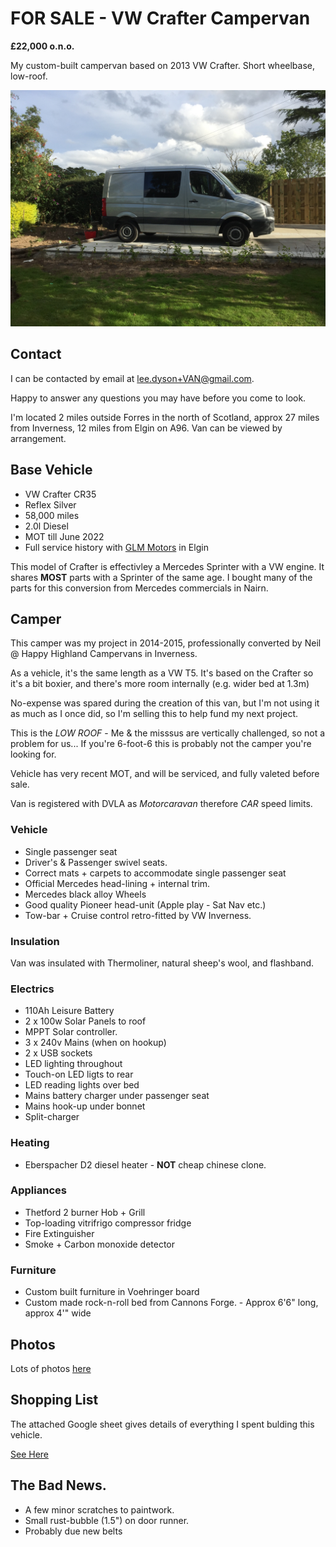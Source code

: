# FOR SALE - VW Crafter Campervan


**£22,000 o.n.o.**

My custom-built campervan based on 2013 VW Crafter. Short wheelbase, low-roof.

![](45455F39-3D3B-4711-B20B-58AF3F203F75.JPG)

## Contact

I can be contacted by email at [lee.dyson+VAN@gmail.com](mailto://lee.dyson+VAN@gmail.com).

Happy to answer any questions you may have before you come to look.

I'm located 2 miles outside Forres in the north of Scotland, approx 27 miles from Inverness, 12 miles from Elgin on A96. Van can be viewed by arrangement.


## Base Vehicle

+ VW Crafter CR35
+ Reflex Silver
+ 58,000 miles
+ 2.0l Diesel
+ MOT till June 2022
+ Full service history with [GLM Motors](https://www.glmmotors.net/) in Elgin

This model of Crafter is effectivley a Mercedes Sprinter with a VW engine. It shares **MOST** parts with a Sprinter of the same age. I bought many of the parts for this conversion from Mercedes commercials in Nairn.

## Camper

This camper was my project in 2014-2015, professionally converted by Neil @ Happy Highland Campervans in Inverness.

As a vehicle, it's the same length as a VW T5. It's based on the Crafter so it's a bit boxier, and there's more room internally (e.g. wider bed at 1.3m)

No-expense was spared during the creation of this van, but I'm not using it as much as I once did, so I'm selling this to help fund my next project.

This is the *LOW ROOF* - Me & the misssus are vertically challenged, so not a problem for us... If you're 6-foot-6 this is probably not the camper you're looking for.


Vehicle has very recent MOT, and will be serviced, and fully valeted before sale.

Van is registered with DVLA as _Motorcaravan_ therefore _CAR_ speed limits.


### Vehicle
+ Single passenger seat
+ Driver's & Passenger swivel seats.
+ Correct mats + carpets to accommodate single passenger seat
+ Official Mercedes head-lining + internal trim.
+ Mercedes black alloy Wheels
+ Good quality Pioneer head-unit (Apple play - Sat Nav etc.)
+ Tow-bar  + Cruise control retro-fitted by VW Inverness.


### Insulation

Van was insulated with Thermoliner, natural sheep's wool, and flashband.

### Electrics

+ 110Ah Leisure Battery
+ 2 x 100w Solar Panels to roof
+ MPPT Solar controller.
+ 3 x 240v Mains (when on hookup)
+ 2 x USB sockets
+ LED lighting throughout
+ Touch-on LED ligts to rear
+ LED reading lights over bed
+ Mains battery charger under passenger seat
+ Mains hook-up under bonnet
+ Split-charger


### Heating

+ Eberspacher D2 diesel heater - **NOT** cheap chinese clone.

### Appliances

+  Thetford 2 burner Hob + Grill
+  Top-loading vitrifrigo compressor fridge
+  Fire Extinguisher
+  Smoke + Carbon monoxide detector


### Furniture

+ Custom built furniture in Voehringer board
+ Custom made rock-n-roll bed from Cannons Forge. - Approx 6'6" long, approx 4'" wide

## Photos

Lots of photos [here](https://www.icloud.com/sharedalbum/#B11Gf693ZGpiUDZ)

## Shopping List

The attached Google sheet gives details of everything I spent bulding this vehicle.

[See Here](https://docs.google.com/spreadsheets/d/1u1e6D8Eon_hKz2p8mEipF_9oJBkhiUrPWwAVnNexj8k/edit?usp=sharing)


## The Bad News.

+ A few minor scratches to paintwork.
+ Small rust-bubble (1.5") on door runner.
+ Probably due new belts

